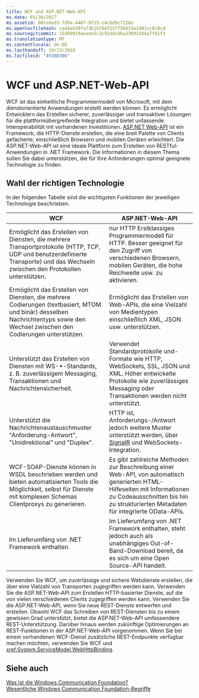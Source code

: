 ```yaml
---
title: WCF und ASP.NET-Web-API
ms.date: 03/30/2017
ms.assetid: 08ceded3-fd9a-4467-9715-c4cbd9c7228e
ms.openlocfilehash: ca44a439fa73b16764725ff56019a1d01cc0c8cd
ms.sourcegitcommit: 15d99019aea4a5c3c91ddc9ba23692284a7f61f3
ms.translationtype: MT
ms.contentlocale: de-DE
ms.lasthandoff: 10/13/2018
ms.locfileid: "49308386"
---
```

# <a name="wcf-and-aspnet-web-api"></a>WCF und ASP.NET-Web-API
WCF ist das einheitliche Programmiermodell von Microsoft, mit dem dienstorientierte Anwendungen erstellt werden können. Es ermöglicht Entwicklern das Erstellen sicherer, zuverlässiger und transaktiver Lösungen für die plattformübergreifende Integration und bietet unfassende Interoperabilität mit vorhandenen Investitionen. [ASP.NET Web-API](http://www.asp.net/web-api) ist ein Framework, die HTTP-Dienste erstellen, die eine breit Palette von Clients gefächerte, einschließlich Browsern und mobilen Geräten erleichtert. Die ASP.NET-Web-API ist eine ideale Plattform zum Erstellen von RESTful-Anwendungen in .NET Framework. Die Informationen in diesem Thema sollen Sie dabei unterstützen, die für Ihre Anforderungen optimal geeignete Technologie zu finden.  
  
## <a name="choosing-which-technology-to-use"></a>Wahl der richtigen Technologie  
 In der folgenden Tabelle sind die wichtigsten Funktionen der jeweiligen Technologie beschrieben.  
  
|WCF|ASP.NET-Web-API|  
|---------|---------------------|  
|Ermöglicht das Erstellen von Diensten, die mehrere Transportprotokolle (HTTP, TCP, UDP und benutzerdefinierte Transporte) und das Wechseln zwischen den Protokollen unterstützen.|nur HTTP Erstklassiges Programmiermodell für HTTP. Besser geeignet für den Zugriff von verschiedenen Browsern, mobilen Geräten, die hohe Reichweite usw. zu aktivieren.|  
|Ermöglicht das Erstellen von Diensten, die mehrere Codierungen (textbasiert, MTOM und binär) desselben Nachrichtentyps sowie den Wechsel zwischen den Codierungen unterstützen.|Ermöglicht das Erstellen von Web-APIs, die eine Vielzahl von Medientypen einschließlich XML, JSON usw. unterstützen.|  
|Unterstützt das Erstellen von Diensten mit WS-*-Standards, z. B. zuverlässigem Messaging, Transaktionen und Nachrichtensicherheit.|Verwendet Standardprotokolle und-Formate wie HTTP, WebSockets, SSL, JSON und XML. Höher entwickelte Protokolle wie zuverlässiges Messaging oder Transaktionen werden nicht unterstützt.|  
|Unterstützt die Nachrichtenaustauschmuster "Anforderung-Antwort", "Unidirektional" und "Duplex".|HTTP ist, Anforderungs-/Antwort jedoch weitere Muster unterstützt werden, über [SignalR](https://github.com/SignalR/SignalR) und WebSockets-Integration.|  
|WCF-SOAP-Dienste können in WSDL beschrieben werden und bieten automatisierten Tools die Möglichkeit, selbst für Dienste mit komplexen Schemas Clientproxys zu generieren.|Es gibt zahlreiche Methoden zur Beschreibung einer Web-API, von automatisch generierten HTML-Hilfeseiten mit Informationen zu Codeausschnitten bis hin zu strukturierten Metadaten für integrierte OData-APIs.|  
|Im Lieferumfang von .NET Framework enthalten.|Im Lieferumfang von .NET Framework enthalten, steht jedoch auch als unabhängiges Out-of-Band-Download bereit, da es sich um eine Open Source-API handelt.|  
  
 Verwenden Sie WCF, um zuverlässige und sichere Webdienste erstellen, die über eine Vielzahl von Transporten zugegriffen werden kann. Verwenden Sie die ASP.NET-Web-API zum Erstellen HTTP-basierter Dienste, auf die von vielen verschiedenen Clients zugegriffen werden kann. Verwenden Sie die ASP.NET-Web-API, wenn Sie neue REST-Dienste entwerfen und erstellen. Obwohl WCF das Schreiben von REST-Diensten bis zu einem gewissen Grad unterstützt, bietet die ASP.NET-Web-API umfassendere REST-Unterstützung. Darüber hinaus werden zukünftige Optimierungen an REST-Funktionen in der ASP.NET-Web-API vorgenommen. Wenn Sie bei einem vorhandenen WCF-Dienst zusätzliche REST-Endpunkte verfügbar machen möchten, verwenden Sie WCF und <xref:System.ServiceModel.WebHttpBinding>.  
  
## <a name="see-also"></a>Siehe auch  
 [Was ist die Windows Communication Foundation?](../../../docs/framework/wcf/whats-wcf.md)  
 [Wesentliche Windows Communication Foundation-Begriffe](../../../docs/framework/wcf/fundamental-concepts.md)  
